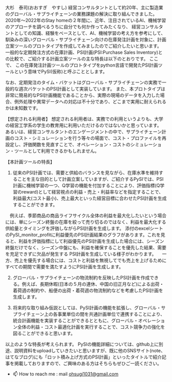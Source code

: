 大杉　泰司(おおすぎ　やすし)
経営コンサルタントとして約20年、主に製造業のグローバル・サプライチェーンの業務課題の解決に取り組んできました。
2020年～2022年のStay homeの２年間に、近年、注目されているAI、機械学習のアプローチを調べるうちに自分でも何か作ってみたくなり、
経営コンサルタントとしての知識、経験をベースとして、AI、機械学習の考え方を参考にして、馴染みの深いグローバル・サプライチェーン向けの在庫発注計画を対象に、計画立案ツールのプロトタイプを作成してみましたのでご紹介したいと思います。
一般的な定期発注方式の在庫計画、PSI計画(PSI:Purchase Sales Inventory)との比較で、ご紹介する計画立案ツールの主な特長は以下のとおりです。
ここで、 この在庫発注計画ツールのプロトタイプをpython言語で開発たPSI計画ツールという意味でPySI(仮称)と呼ぶこととします。

なお、定期発注のタイム・バケットはグローバル・サプライチェーンの実務で一般的な週次バケットのPSI計画として実装しています。
また、本プロトタイプは非常に簡易的なPSI計画機能であることから、実際の現場のデータを入力した場合、例外処理や異常データへの対応は不十分であり、どこまで実用に耐えられるかは未知数です。

【想定される利用者】
想定される利用者は、実務での利用というよりも、大学の経営工学系の学生の教育用に利用いただけるのではないかと思っています。
あるいは、経営コンサルタントのエンゲージメントの中で、サプライチェーン計画のコスト・シミュレーションを行う等々の場面で、コスト・プロファイルを再設定し、評価関数を見直すことで、オペレーション・コストのシミュレーション・ツールとして利用できるかもしれません。

【本計画ツールの特長】
1. 従来のPSI計画では、需要と供給のバランスを見ながら、在庫水準を維持することを主な目的として計画立案していますが、ご紹介するPySIでは、PSI計画に機械学習の一つ、Q学習の機能を付加することにより、評価指標(Q学習のreward)として経営視点の利益・売上・利益率などを指定することで、利益最大(コスト最小)、売上最大といった経営目標に合わせたPSI計画を生成することができます。

　例えば、季節商品の商品ライフサイクル全体の利益を最大化したいという場合には、単にシーズン終盤の在庫を絞って売り切るのではなく、利益を最大化する供給量とタイミングを評価しながらPSI計画を生成します。
添付のexcelシートのPySI_monitor_profitに利益優先のPSI計画結果のグラフがあります。これを見ると、利益を評価指標にして利益優先のPSI計画を生成した場合には、シーズン終盤だけでなく、シーズン中盤にも、利益を確保することを優先した結果、需要を充足できずに欠品が発生する PSI計画を生成している様子がわかります。
　一方、売上を優先する場合には、コストと利益を無視してでも売上を上げるためにすべての期間で需要を満たすようにPSI計画を生成します。

2. グローバル・サプライチェーンの物流制約を反映したPSI計画を作成できる。例えば、長期休暇(日本の５月の連休、中国の旧正月など)による出荷・着荷週の制約や、船便の出荷・着荷週の物流制約などを考慮したPSI計画を生成します。

3. 将来的な取り組み仮説としては、PySI計画の機能を拡張し、グローバル・サプライチェーン上の各事業単位の間を共通計画単位で連携することにより、統合計画機能を実装することができるとともに、グローバル・オペレーション全体の利益・コスト最適化計画を実行することで、コスト競争力の強化を図ることができると思います。

以上のような特長が考えられます。
PySIの機能詳細については、github上に別途、説明資料をuploadしていきたいと思いますが、既に他のSNSサイト(note、はてなブログ)にも「ロット積み上げ方式のPSI計画」といったタイトルで紹介記事を掲載しておりますので、ご興味のある方はそちらもぜひご一読ください。
- 📫 How to reach me : mail ohsugi1031@gmail.com

<!---
Yasushi-Osugi/Yasushi-Osugi is a ✨ special ✨ repository because its `README.md` (this file) appears on your GitHub profile.
You can click the Preview link to take a look at your changes.
--->

